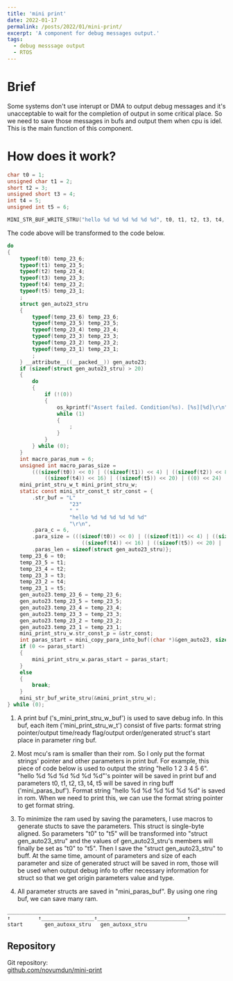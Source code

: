 ```yaml
---
title: 'mini print'
date: 2022-01-17
permalink: /posts/2022/01/mini-print/
excerpt: 'A component for debug messages output.'
tags:
  - debug messsage output
  - RTOS
---
```


# Brief

Some systems don't use interupt or DMA to output debug messages and it's unacceptable to wait for the completion of output in some critical place. So we need to save those messages in bufs and output them when cpu is idel. This is the main function of this component.

# How does it work?

```c
char t0 = 1;
unsigned char t1 = 2;
short t2 = 3;
unsigned short t3 = 4;
int t4 = 5;
unsigned int t5 = 6;

MINI_STR_BUF_WRITE_STRU("hello %d %d %d %d %d %d", t0, t1, t2, t3, t4, t5);
```

The code above will be transformed to the code below.

```c
do
{
    typeof(t0) temp_23_6;
    typeof(t1) temp_23_5;
    typeof(t2) temp_23_4;
    typeof(t3) temp_23_3;
    typeof(t4) temp_23_2;
    typeof(t5) temp_23_1;
    ;
    struct gen_auto23_stru
    {
        typeof(temp_23_6) temp_23_6;
        typeof(temp_23_5) temp_23_5;
        typeof(temp_23_4) temp_23_4;
        typeof(temp_23_3) temp_23_3;
        typeof(temp_23_2) temp_23_2;
        typeof(temp_23_1) temp_23_1;
        ;
    } __attribute__((__packed__)) gen_auto23;
    if (sizeof(struct gen_auto23_stru) > 20)
    {
        do
        {
            if (!(0))
            {
                os_kprintf("Assert failed. Condition(%s). [%s][%d]\r\n", "0", __FUNCTION__, 23);
                while (1)
                {
                    ;
                }
            }
        } while (0);
    }
    int macro_paras_num = 6;
    unsigned int macro_paras_size =
        (((sizeof(t0)) << 0) | ((sizeof(t1)) << 4) | ((sizeof(t2)) << 8) | ((sizeof(t3)) << 12) |
            ((sizeof(t4)) << 16) | ((sizeof(t5)) << 20) | ((0) << 24) | ((0) << 28));
    mini_print_stru_w_t mini_print_stru_w;
    static const mini_str_const_t str_const = {
        .str_buf = "L"
                    "23"
                    " "
                    "hello %d %d %d %d %d %d"
                    "\r\n",
        .para_c = 6,
        .para_size = (((sizeof(t0)) << 0) | ((sizeof(t1)) << 4) | ((sizeof(t2)) << 8) | ((sizeof(t3)) << 12) |
                        ((sizeof(t4)) << 16) | ((sizeof(t5)) << 20) | ((0) << 24) | ((0) << 28)),
        .paras_len = sizeof(struct gen_auto23_stru)};
    temp_23_6 = t0;
    temp_23_5 = t1;
    temp_23_4 = t2;
    temp_23_3 = t3;
    temp_23_2 = t4;
    temp_23_1 = t5;
    gen_auto23.temp_23_6 = temp_23_6;
    gen_auto23.temp_23_5 = temp_23_5;
    gen_auto23.temp_23_4 = temp_23_4;
    gen_auto23.temp_23_3 = temp_23_3;
    gen_auto23.temp_23_2 = temp_23_2;
    gen_auto23.temp_23_1 = temp_23_1;
    mini_print_stru_w.str_const_p = &str_const;
    int paras_start = mini_copy_para_into_buf((char *)&gen_auto23, sizeof(struct gen_auto23_stru));
    if (0 <= paras_start)
    {
        mini_print_stru_w.paras_start = paras_start;
    }
    else
    {
        break;
    }
    mini_str_buf_write_stru(&mini_print_stru_w);
} while (0);
```

1. A print buf ('s_mini_print_stru_w_buf') is used to save debug info. In this buf, each item ('mini_print_stru_w_t') consist of five parts: format string pointer/output time/ready flag/output order/generated struct's start place in parameter ring buf.

2. Most mcu's ram is smaller than their rom. So I only put the format strings' pointer and other parameters in print buf. For example, this piece of code below is used to output the string "hello 1 2 3 4 5 6". "hello %d %d %d %d %d %d"'s pointer will be saved in print buf and parameters t0, t1, t2, t3, t4, t5 will be saved in ring buff ('mini_paras_buf'). Format string "hello %d %d %d %d %d %d" is saved in rom. When we need to print this, we can use the format string pointer to get format string.

3. To minimize the ram used by saving the parameters, I use macros to generate stucts to save the parameters. 
This struct is single-byte aligned. So parameters "t0" to "t5" will be transformed into "struct gen_auto23_stru" and the values of gen_auto23_stru's members will finally be set as "t0" to "t5". Then I save the "struct gen_auto23_stru" to buff. At the same time, amount of parameters and size of each parameter and size of generated struct will be saved in rom, those will be used when output debug info to offer necessary information for struct so that we get origin parameters value and type.

4. All parameter structs are saved in "mini_paras_buf". By using one ring buf, we can save many ram.

```c
________________________________________________________________________________
↑         ↑_________________↑_____________________________↑                    ↑
start       gen_autoxx_stru   gen_autoxx_stru                                  end
```

## Repository

Git repository:  
[github.com/novumdun/mini-print](https://github.com/novumdun/mini-print.git)  


